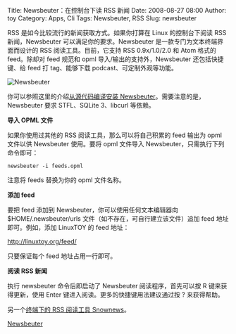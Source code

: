 Title: Newsbeuter：在控制台下读 RSS 新闻
Date: 2008-08-27 08:00
Author: toy
Category: Apps, Cli
Tags: Newsbeuter, RSS
Slug: newsbeuter

RSS 是如今比较流行的新闻获取方式。如果你打算在 Linux 的控制台下阅读 RSS
新闻，Newsbeuter 可以满足你的要求。Newsbeuter
是一款专门为文本终端界面而设计的 RSS 阅读工具。目前，它支持 RSS
0.9x/1.0/2.0 和 Atom 格式的 feed。除却对 feed 规范和 opml
导入/输出的支持外，Newsbeuter 还包括快捷键、给 feed 打 tag、能够下载
podcast、可定制外观等功能。

![Newsbeuter](http://i.linuxtoy.org/i/2008/08/newsbeuter.png)

你可以参照这里的介绍[从源代码编译安装
Newsbeuter](http://www.newsbeuter.org/doc/newsbeuter.html#id2494856)。需要注意的是，Newsbeuter
要求 STFL、SQLite 3、libcurl 等依赖。

**导入 OPML 文件**

如果你使用过其他的 RSS 阅读工具，那么可以将自己积累的 feed 输出为 opml
文件以供 Newsbeuter 使用。要将 opml 文件导入
Newsbeuter，只需执行下列命令即可：

`newsbeuter -i feeds.opml`

注意将 feeds 替换为你的 opml 文件名称。

**添加 feed**

要把 feed 添加到 Newsbeuter，你可以使用任何文本编辑器向
$HOME/.newsbeuter/urls 文件（如不存在，可自行建立该文件）追加 feed
地址即可。例如，添加 LinuxTOY 的 feed 地址：

<http://linuxtoy.org/feed/>

只要保证每个 feed 地址占用一行即可。

**阅读 RSS 新闻**

执行 newsbeuter 命令后即启动了 Newsbeuter 阅读程序，首先可以按 R
键来获得更新，使用 Enter 键进入阅读。更多的快捷键用法建议通过按 ?
来获得帮助。

另一个[终端下的 RSS 阅读工具
Snownews](http://linuxtoy.org/archives/snownews.html)。

[Newsbeuter](http://www.newsbeuter.org)
